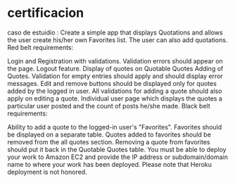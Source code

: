 # certificacion

caso de estuidio : Create a simple app that displays Quotations and allows the user create his/her own Favorites list. The user can also add quotations.
Red belt requirements:

Login and Registration with validations. Validation errors should appear on the page. Logout feature.
Display of quotes on Quotable Quotes 
Adding of Quotes. Validation for empty entries should apply and should display error messages.
Edit and remove buttons should be displayed only for quotes added by the logged in user.
All validations for adding a quote should also apply on editing a quote.
Individual user page which displays the quotes a particular user posted and the count of posts he/she made.
Black belt requirements:

Ability to add a quote to the logged-in user's "Favorites". Favorites should be displayed on a separate table. Quotes added to favorites should be removed from the all quotes section.
Removing a quote from favorites should put it back in the Quotable Quotes table.
You must be able to deploy your work to Amazon EC2 and provide the IP address or subdomain/domain name to where your work has been deployed. Please note that Heroku deployment is not honored.

